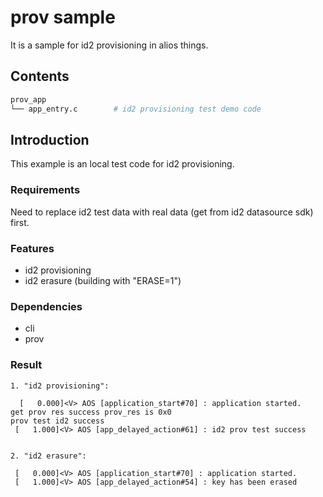 # prov sample
  
It is a sample for id2 provisioning in alios things. 
## Contents

```sh
prov_app
└── app_entry.c        # id2 provisioning test demo code
```

## Introduction

This example is an local test code for id2 provisioning.

### Requirements

Need to replace id2 test data with real data (get from id2 datasource sdk) first.

### Features

* id2 provisioning
* id2 erasure (building with "ERASE=1")

### Dependencies

* cli
* prov

### Result
```
1. "id2 provisioning":

  [   0.000]<V> AOS [application_start#70] : application started.
get prov res success prov_res is 0x0
prov test id2 success
 [   1.000]<V> AOS [app_delayed_action#61] : id2 prov test success


2. "id2 erasure":

 [   0.000]<V> AOS [application_start#70] : application started.
 [   1.000]<V> AOS [app_delayed_action#54] : key has been erased

```

